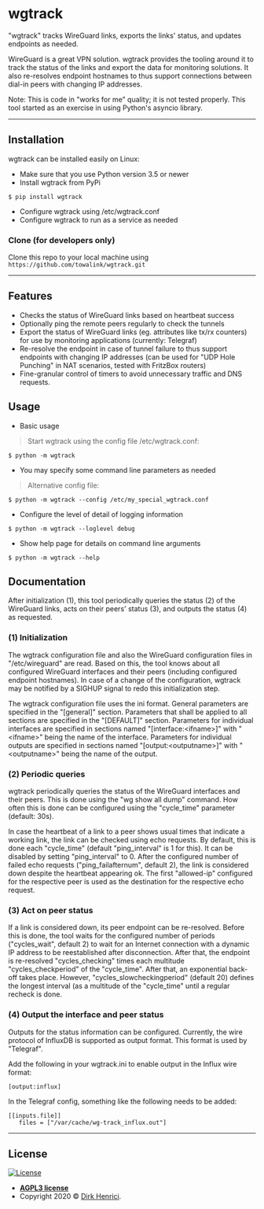 # wgtrack

"wgtrack" tracks WireGuard links, exports the links' status, and updates endpoints as needed.

WireGuard is a great VPN solution. wgtrack provides the tooling around it to track the status of the links and export the data for monitoring solutions. It also re-resolves endpoint hostnames to thus support connections between dial-in peers with changing IP addresses.

Note: This is code in "works for me" quality; it is not tested properly. This tool started as an exercise in using Python's asyncio library.

---

## Installation

wgtrack can be installed easily on Linux:

- Make sure that you use Python version 3.5 or newer
- Install wgtrack from PyPi

```shell
$ pip install wgtrack
```

- Configure wgtrack using /etc/wgtrack.conf
- Configure wgtrack to run as a service as needed

### Clone (for developers only)

Clone this repo to your local machine using `https://github.com/towalink/wgtrack.git`

---

## Features

- Checks the status of WireGuard links based on heartbeat success
- Optionally ping the remote peers regularly to check the tunnels
- Export the status of WireGuard links (eg. attributes like tx/rx counters) for use by monitoring applications (currently: Telegraf)
- Re-resolve the endpoint in case of tunnel failure to thus support endpoints with changing IP addresses (can be used for "UDP Hole Punching" in NAT scenarios, tested with FritzBox routers)
- Fine-granular control of timers to avoid unnecessary traffic and DNS requests.

## Usage

- Basic usage

> Start wgtrack using the config file /etc/wgtrack.conf:

```shell
$ python -m wgtrack
```

- You may specify some command line parameters as needed

> Alternative config file:

```shell
$ python -m wgtrack --config /etc/my_special_wgtrack.conf
```
- Configure the level of detail of logging information

```shell
$ python -m wgtrack --loglevel debug
```

- Show help page for details on command line arguments

```shell
$ python -m wgtrack --help
```

## Documentation

After initialization (1), this tool periodically queries the status (2) of the WireGuard links, acts on their peers' status (3), and outputs the status (4) as requested.

### (1) Initialization

The wgtrack configuration file and also the WireGuard configuration files in "/etc/wireguard" are read. Based on this, the tool knows about all configured WireGuard interfaces and their peers (including configured endpoint hostnames). In case of a change of the configuration, wgtrack may be notified by a SIGHUP signal to redo this initialization step.

The wgtrack configuration file uses the ini format. General parameters are specified in the "[general]" section. Parameters that shall be applied to all sections are specified in the "[DEFAULT]" section. Parameters for individual interfaces are specified in sections named "[interface:&lt;ifname&gt;]" with "&lt;ifname&gt;" being the name of the interface. Parameters for individual outputs are specified in sections named "[output:&lt;outputname&gt;]" with "&lt;outputname&gt;" being the name of the output.

### (2) Periodic queries

wgtrack periodically queries the status of the WireGuard interfaces and their peers. This is done using the "wg show all dump" command.
How often this is done can be configured using the "cycle_time" parameter (default: 30s).

In case the heartbeat of a link to a peer shows usual times that indicate a working link, the link can be checked using echo requests. By default, this is done each "cycle_time" (default "ping_interval" is 1 for this). It can be disabled by setting "ping_interval" to 0. After the configured number of failed echo requests ("ping_failafternum", default 2), the link is considered down despite the heartbeat appearing ok.
The first "allowed-ip" configured for the respective peer is used as the destination for the respective echo request.

### (3) Act on peer status

If a link is considered down, its peer endpoint can be re-resolved. Before this is done, the tool waits for the configured number of periods ("cycles_wait", default 2) to wait for an Internet connection with a dynamic IP address to be reestablished after disconnection. After that, the endpoint is re-resolved "cycles_checking" times each multitude "cycles_checkperiod" of the "cycle_time". After that, an exponential back-off takes place. However, "cycles_slowcheckingperiod" (default 20) defines the longest interval (as a multitude of the "cycle_time" until a regular recheck is done.

### (4) Output the interface and peer status

Outputs for the status information can be configured. Currently, the wire protocol of InfluxDB is supported as output format. This format is used by "Telegraf".

Add the following in your wgtrack.ini to enable output in the Influx wire format:
```
[output:influx]
```

In the Telegraf config, something like the following needs to be added:
```
[[inputs.file]]
   files = ["/var/cache/wg-track_influx.out"]
```

---

## License

[![License](http://img.shields.io/:license-agpl3-blue.svg?style=flat-square)](https://opensource.org/licenses/AGPL-3.0)

- **[AGPL3 license](https://opensource.org/licenses/AGPL-3.0)**
- Copyright 2020 © <a href="https://www.towalink.net" target="_blank">Dirk Henrici</a>.
